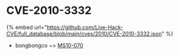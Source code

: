 # CVE-2010-3332
{% embed url="https://github.com/Live-Hack-CVE/full_database/blob/main/cves/2010/CVE-2010-3332.json" %}

* bongbongco ~> [MS10-070](https://www.alice-snow.ru/2010/database/cve-2010-3332/ms10-070-bongbongco)